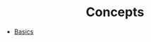 <h1 align="center">
Concepts
</h1>

- [Basics](https://github.com/biantris/javascript-exercism/blob/master/concepts/basics/basics.md)